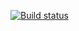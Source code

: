 [![Build status](https://ci.appveyor.com/api/projects/status/rqnl4ar30bvy1qec?svg=true)](https://ci.appveyor.com/project/888KEKC888/api-ci)